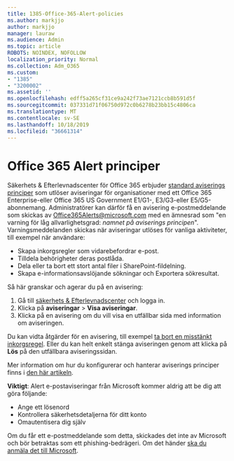 ```yaml
---
title: 1385-Office-365-Alert-policies
ms.author: markjjo
author: markjjo
manager: lauraw
ms.audience: Admin
ms.topic: article
ROBOTS: NOINDEX, NOFOLLOW
localization_priority: Normal
ms.collection: Adm_O365
ms.custom:
- "1385"
- "3200002"
ms.assetid: ''
ms.openlocfilehash: edff5a265cf31ce9a242f73ae7121ccb8b591d5f
ms.sourcegitcommit: 037331d71f06750d972c0b6278b23bb15c4806ca
ms.translationtype: MT
ms.contentlocale: sv-SE
ms.lasthandoff: 10/18/2019
ms.locfileid: "36661314"
---
```

# <a name="office-365-alert-policies"></a>Office 365 Alert principer

Säkerhets & Efterlevnadscenter för Office 365 erbjuder [standard aviserings principer](https://docs.microsoft.com/office365/securitycompliance/alert-policies#default-alert-policies) som utlöser aviseringar för organisationer med ett Office 365 Enterprise-eller Office 365 US Government E1/G1-, E3/G3-eller E5/G5-abonnemang. Administratörer kan därför få en avisering e-postmeddelande som skickas av Office365Alerts@microsoft.com med en ämnesrad som "en varning för låg allvarlighetsgrad: *namnet på aviserings principen*". Varningsmeddelanden skickas när aviseringar utlöses för vanliga aktiviteter, till exempel när användare:

- Skapa inkorgsregler som vidarebefordrar e-post.
- Tilldela behörigheter deras postlåda.
- Dela eller ta bort ett stort antal filer i SharePoint-fildelning.
- Skapa e-informationsavslöjande sökningar och Exportera sökresultat.

Så här granskar och agerar du på en avisering:

1. Gå till [säkerhets & Efterlevnadscenter](https://protection.office.com) och logga in.
2. Klicka på **aviseringar** > **Visa aviseringar**.
3. Klicka på en avisering om du vill visa en utfällbar sida med information om aviseringen.

Du kan vidta åtgärder för en avisering, till exempel [ta bort en misstänkt inkorgsregel](https://docs.microsoft.com/office365/securitycompliance/responding-to-a-compromised-email-account). Eller du kan helt enkelt stänga aviseringen genom att klicka på **Lös** på den utfällbara aviseringssidan.

Mer information om hur du konfigurerar och hanterar aviserings principer finns i [den här artikeln](https://docs.microsoft.com/office365/securitycompliance/alert-policies).

**Viktigt**: Alert e-postaviseringar från Microsoft kommer aldrig att be dig att göra följande:

- Ange ett lösenord
- Kontrollera säkerhetsdetaljerna för ditt konto
- Omautentisera dig själv

Om du får ett e-postmeddelande som detta, skickades det inte av Microsoft och bör betraktas som ett phishing-bedrägeri. Om det händer [ska du anmäla det till Microsoft](https://docs.microsoft.com/office365/SecurityCompliance/report-junk-email-and-phishing-scams-in-outlook-on-the-web-eop).